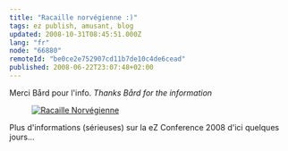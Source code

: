 ```yaml
---
title: "Racaille norvégienne :)"
tags: ez publish, amusant, blog
updated: 2008-10-31T08:45:51.000Z
lang: "fr"
node: "66880"
remoteId: "be0ce2e752907cd11b7de10c4de6cead"
published: 2008-06-22T23:07:48+02:00
---
```


Merci Bård pour l'info. *Thanks Bård for the information*

<figure class="object-center"><a href="/images/racaille-norvegienne.png"><img src="/images//racaille-norvegienne.png" alt="Racaille Norvégienne">
</a></figure>


Plus d'informations (sérieuses) sur la eZ Conference 2008 d'ici quelques jours...

